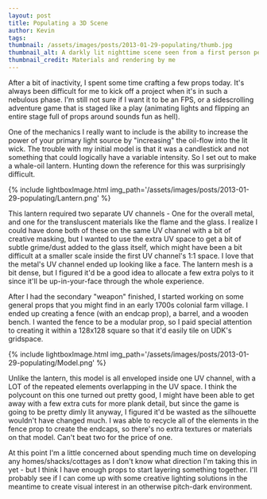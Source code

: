 ```yaml
---
layout: post
title: Populating a 3D Scene
author: Kevin
tags: 
thumbnail: /assets/images/posts/2013-01-29-populating/thumb.jpg
thumbnail_alt: A darkly lit nighttime scene seen from a first person perspective.  The player character is holding an oil lamp which illuminates a creepy well behind a rickety wooden fence.
thumbnail_credit: Materials and rendering by me
---
```


After a bit of inactivity, I spent some time crafting a few props today.
It's always been difficult for me to kick off a project when it's in such a nebulous phase.
I'm still not sure if I want it to be an FPS, or a sidescrolling adventure game that is
staged like a play (animating lights and flipping an entire stage full of props around sounds fun as hell).

One of the mechanics I really want to include is the ability to increase the power of your primary light source by
"increasing" the oil-flow into the lit wick. The trouble with my initial model is that it was a candlestick and
not something that could logically have a variable intensity. So I set out to make a whale-oil lantern.
Hunting down the reference for this was surprisingly difficult.

{% include lightboxImage.html
  img_path='/assets/images/posts/2013-01-29-populating/Lantern.png'
%}

This lantern required two separate UV channels - One for the overall metal, and one
for the transluscent materials like the flame and the glass. I realize I could have done both of these
on the same UV channel with a bit of creative masking, but I wanted to use the extra UV space to get
a bit of subtle grime/dust added to the glass itself, which might have been a bit difficult at a smaller
scale inside the first UV channel's 1:1 space. I love that the metal's UV channel ended up looking like a face.
The lantern mesh is a bit dense, but I figured it'd be a good idea to allocate a few extra polys to it
since it'll be up-in-your-face through the whole experience.

After I had the secondary "weapon" finished, I started working on some general props that you might find in an early
1700s colonial farm village. I ended up creating a fence (with an endcap prop), a barrel, and a wooden bench.
I wanted the fence to be a modular prop, so I paid special attention to creating it within a 128x128 square so
that it'd easily tile on UDK's gridspace.

{% include lightboxImage.html
  img_path='/assets/images/posts/2013-01-29-populating/Model.png'
%}

Unlike the lantern, this model is all enveloped inside one UV channel, with a LOT of the repeated elements overlapping
in the UV space. I think the polycount on this one turned out pretty good, I might have been able to get away
with a few extra cuts for more plank detail, but since the game is going to be pretty dimly lit anyway,
I figured it'd be wasted as the silhouette wouldn't have changed much. I was able to recycle all of the elements
in the fence prop to create the endcaps, so there's no extra textures or materials on that model.
Can't beat two for the price of one.

At this point I'm a little concerned about spending much time on developing any homes/shacks/cottages as I don't know
what direction I'm taking this in yet - but I think I have enough props to start layering something together.
I'll probably see if I can come up with some creative lighting solutions in the meantime to create visual
interest in an otherwise pitch-dark environment.
